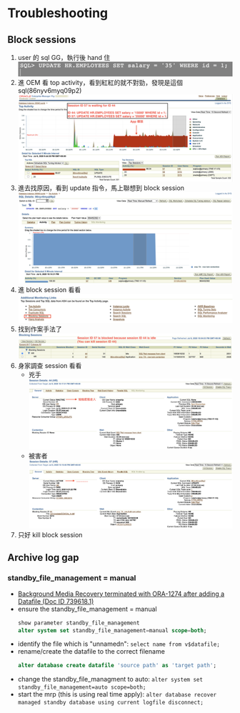 # Troubleshooting
## Block sessions
1. user 的 sql GG，執行後 hand 住
    ![](../../../img/oracle/troubleshooting/block-session-cause-reason.png)
2. 進 OEM 看 top activity，看到紅紅的就不對勁，發現是這個 sql(86nyv6myq09p2)
    ![](../../../img/oracle/troubleshooting/block-session-top-activity.png)
3. 進去找原因，看到 update 指令，馬上聯想到 block session
    ![](../../../img/oracle/troubleshooting/block-session-find-sql.png)
4. 進 block session 看看
    ![](../../../img/oracle/troubleshooting/block-session.png)
5. 找到作案手法了
    ![](../../../img/oracle/troubleshooting/block-session-info.png)
6. 身家調查 session 看看
    - 兇手
        ![](../../../img/oracle/troubleshooting/block-session-block-source.png)
    - 被害者
        ![](../../../img/oracle/troubleshooting/block-session-block-target.png)
7. 只好 kill block session

## Archive log gap
### standby_file_management = manual
- [Background Media Recovery terminated with ORA-1274 after adding a Datafile (Doc ID 739618.1)](https://support.oracle.com/epmos/faces/DocumentDisplay?_afrLoop=726485895140737&parent=EXTERNAL_SEARCH&sourceId=PROBLEM&id=739618.1&_afrWindowMode=0&_adf.ctrl-state=3l4n1l4me_4)
- ensure the standby_file_management = manual
    ```sql
    show parameter standby_file_management
    alter system set standby_file_management=manual scope=both;
    ```
- identify the file which is "unnamedn": `select name from v$datafile;`
- rename/create the datafile to the correct filename
    ```sql
    alter database create datafile 'source path' as 'target path';
    ```
- change the standby_file_managment to auto: `alter system set standby_file_management=auto scope=both;`
- start the mrp (this is using real time apply): `alter database recover managed standby database using current logfile disconnect;`